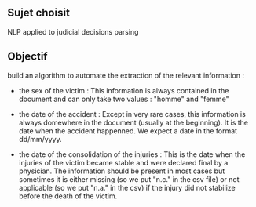 ## Sujet choisit 

NLP applied to judicial decisions parsing

## Objectif

build an algorithm to automate the extraction of the relevant information :

- the sex of the victim : This information is always contained in the document and can only take two values : "homme" and "femme"

- the date of the accident : Except in very rare cases, this information is always domewhere in the document (usually at the beginning). It is the date when the accident happenned. We expect a date in the format dd/mm/yyyy.

- the date of the consolidation of the injuries : This is the date when the injuries of the victim became stable and were declared final by a physician. The information should be present in most cases but sometimes it is either missing (so we put "n.c." in the csv file) or not applicable (so we put "n.a." in the csv) if the injury did not stabilize before the death of the victim.

